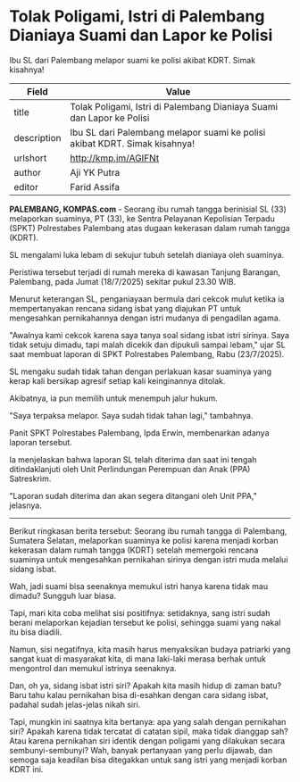 # Tolak Poligami, Istri di Palembang Dianiaya Suami dan Lapor ke Polisi

Ibu SL dari Palembang melapor suami ke polisi akibat KDRT. Simak kisahnya!

| Field       | Value                                                       |
|-------------|-------------------------------------------------------------|
| title       | Tolak Poligami, Istri di Palembang Dianiaya Suami dan Lapor ke Polisi |
| description | Ibu SL dari Palembang melapor suami ke polisi akibat KDRT. Simak kisahnya! |
| urlshort    | http://kmp.im/AGIFNt |
| author      | Aji YK Putra |
| editor      | Farid Assifa |

**PALEMBANG, KOMPAS.com** - Seorang ibu rumah tangga berinisial SL (33) melaporkan suaminya, PT (33), ke Sentra Pelayanan Kepolisian Terpadu (SPKT) Polrestabes Palembang atas dugaan kekerasan dalam rumah tangga (KDRT).

SL mengalami luka lebam di sekujur tubuh setelah dianiaya oleh suaminya.

Peristiwa tersebut terjadi di rumah mereka di kawasan Tanjung Barangan, Palembang, pada Jumat (18/7/2025) sekitar pukul 23.30 WIB.

Menurut keterangan SL, penganiayaan bermula dari cekcok mulut ketika ia mempertanyakan rencana sidang isbat yang diajukan PT untuk mengesahkan pernikahannya dengan istri mudanya di pengadilan agama.

"Awalnya kami cekcok karena saya tanya soal sidang isbat istri sirinya. Saya tidak setuju dimadu, tapi malah dicekik dan dipukuli sampai lebam," ujar SL saat membuat laporan di SPKT Polrestabes Palembang, Rabu (23/7/2025).

SL mengaku sudah tidak tahan dengan perlakuan kasar suaminya yang kerap kali bersikap agresif setiap kali keinginannya ditolak.

Akibatnya, ia pun memilih untuk menempuh jalur hukum.

"Saya terpaksa melapor. Saya sudah tidak tahan lagi," tambahnya.

Panit SPKT Polrestabes Palembang, Ipda Erwin, membenarkan adanya laporan tersebut.

Ia menjelaskan bahwa laporan SL telah diterima dan saat ini tengah ditindaklanjuti oleh Unit Perlindungan Perempuan dan Anak (PPA) Satreskrim.

"Laporan sudah diterima dan akan segera ditangani oleh Unit PPA," jelasnya.

---
Berikut ringkasan berita tersebut: Seorang ibu rumah tangga di Palembang, Sumatera Selatan, melaporkan suaminya ke polisi karena menjadi korban kekerasan dalam rumah tangga (KDRT) setelah memergoki rencana suaminya untuk mengesahkan pernikahan sirinya dengan istri muda melalui sidang isbat.



Wah, jadi suami bisa seenaknya memukul istri hanya karena tidak mau dimadu? Sungguh luar biasa.

 Tapi, mari kita coba melihat sisi positifnya: setidaknya, sang istri sudah berani melaporkan kejadian tersebut ke polisi, sehingga suami yang nakal itu bisa diadili.

 Namun, sisi negatifnya, kita masih harus menyaksikan budaya patriarki yang sangat kuat di masyarakat kita, di mana laki-laki merasa berhak untuk mengontrol dan memukul istrinya seenaknya.

 Dan, oh ya, sidang isbat istri siri? Apakah kita masih hidup di zaman batu? Baru tahu kalau pernikahan bisa di-esahkan dengan cara sidang isbat, padahal sudah jelas-jelas nikah siri.

 Tapi, mungkin ini saatnya kita bertanya: apa yang salah dengan pernikahan siri? Apakah karena tidak tercatat di catatan sipil, maka tidak dianggap sah? Atau karena pernikahan siri identik dengan poligami yang dilakukan secara sembunyi-sembunyi? Wah, banyak pertanyaan yang perlu dijawab, dan semoga saja keadilan bisa ditegakkan untuk sang istri yang menjadi korban KDRT ini.
